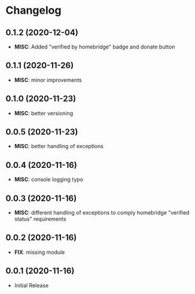 # Changelog

## 0.1.2 (2020-12-04)
-	**MISC**: Added "verified by homebridge" badge and donate button

## 0.1.1 (2020-11-26)
-	**MISC**: minor improvements

## 0.1.0 (2020-11-23)
-	**MISC**: better versioning

## 0.0.5 (2020-11-23)
-	**MISC**: better handling of exceptions

## 0.0.4 (2020-11-16)
-	**MISC**: console logging typo

## 0.0.3 (2020-11-16)
-	**MISC**: different handling of exceptions to comply homebridge "verified status" requirements

## 0.0.2 (2020-11-16)
-	**FIX**: missing module

## 0.0.1 (2020-11-16)
-	Initial Release
